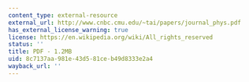 ```yaml
---
content_type: external-resource
external_url: http://www.cnbc.cmu.edu/~tai/papers/journal_phys.pdf
has_external_license_warning: true
license: https://en.wikipedia.org/wiki/All_rights_reserved
status: ''
title: PDF - 1.2MB
uid: 8c7137aa-981e-43d5-81ce-b49d8333e2a4
wayback_url: ''
---
```

